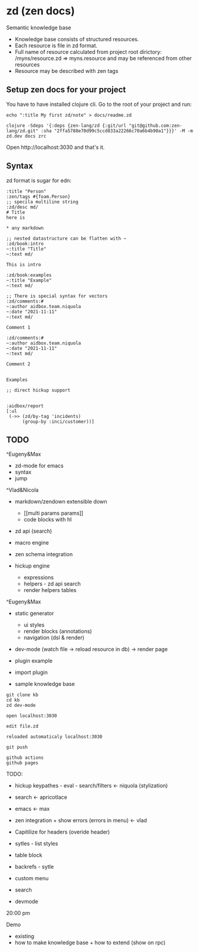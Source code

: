 # zd (zen docs)

Semantic knowledge base


* Knowledge base consists of structured resources.
* Each resource is file in zd format.
* Full name of resource calculated from project root dirictory: /myns/resource.zd => myns.resource
and may be referenced from other resources
* Resource may be described with zen tags



## Setup zen docs for your project

You have to have installed clojure cli. Go to the root of your project and run: 

```
echo ":title My first zd/note" > docs/readme.zd

clojure -Sdeps '{:deps {zen-lang/zd {:git/url "git@github.com:zen-lang/zd.git" :sha "2ffa5788e70d99c5ccd833a22266c70a6b4b90a1"}}}' -M -m zd.dev docs zrc
```

Open http://localhost:3030 and that's it. 

## Syntax

zd format is sugar for edn:

```edn
:title "Person"
:zen/tags #{foam.Person}
;; specila multiline string
:zd/desc md/
# Title
here is 

* any markdown

;; nested datastructure can be flatten with ~
:zd/book:intro
~:title "Title"
~:text md/

This is intro

:zd/book:examples
~:title "Example"
~:text md/

;; There is special syntax for vectors
:zd/comments:#
~:author aidbox.team.niquola
~:date "2021-11-11"
~:text md/

Comment 1

:zd/comments:#
~:author aidbox.team.niquola
~:date "2021-11-11"
~:text md/

Comment 2


Examples

;; direct hickup support


:aidbox/report
[:ul
 (->> (zd/by-tag 'incidents)
      (group-by :inci/customer))]
```

## TODO

^Eugeny&Max
* zd-mode for emacs
 * syntax
 * jump

^Vlad&Nicola
* markdown/zendown extensible down 
  * [[multi params params]]
  * code blocks with hl

* zd api (search)

* macro engine

* zen schema integration

* hickup engine
  * expressions
  * helpers - zd api search 
  * render helpers tables

^Eugeny&Max
* static generator
  * ui styles
  * render blocks  (annotations)
  * navigation (dsl & render)  

* dev-mode (watch file -> reload resource in db) -> render page

* plugin example
* import plugin

* sample knowledge base


```
git clone kb
cd kb
zd dev-mode

open localhost:3030

edit file.zd

reloaded automaticaly localhost:3030

git push

github actions
github pages

```


TODO:

* hickup keypathes - eval - search/filters <- niquola (stylization)
* search  <- apricotlace 
* emacs <- max
* zen integration + show errors (errors in menu) <- vlad


* Capitilize for headers (overide header)
* sytles - list styles
* table block
* backrefs - sytle 


* custom menu
* search
* devmode 

20:00 pm

Demo

* existing
* how to make knowledge base + how to extend (show on rpc)
